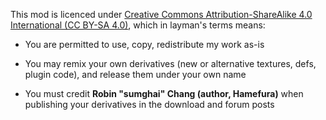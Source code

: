This mod is licenced under [Creative Commons Attribution-ShareAlike 4.0 International (CC BY-SA 4.0)](http://www.creativecommons.org/licenses/by-sa/4.0/), which in layman's terms means:

- You are permitted to use, copy, redistribute my work as-is

- You may remix your own derivatives (new or alternative textures, defs, plugin code), and release them under your own name

- You must credit **Robin "sumghai" Chang (author, Hamefura)** when publishing your derivatives in the download and forum posts
